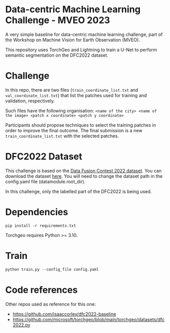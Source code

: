 # Data-centric Machine Learning Challenge - MVEO 2023

A very simple baseline for data-centric machine learning challenge,
part of the Workshop on Machine Vision for Earth Observation (MVEO).

This repository uses TorchGeo and Lightning to train a U-Net to 
perform semantic segmentation on the DFC2022 dataset.

# Challenge

In this repo, there are two files (`train_coordinate_list.txt` and `val_coordinate_list.txt`) 
that list the patches used for training and validation, respectively.

Such files have the following organisation:
`<name of the city> <name of the image> <patch x coordinate> <patch y coordinate>`

Participants should propose techniques to select the training patches in order to improve the final outcome.
The final submission is a new `train_coordinate_list.txt` with the selected patches. 

# DFC2022 Dataset

This challenge is based on the [Data Fusion Contest 2022 dataset](https://www.grss-ieee.org/community/technical-committees/2022-ieee-grss-data-fusion-contest/).
You can download the dataset [here](https://ieee-dataport.org/competitions/data-fusion-contest-2022-dfc2022).
You will need to change the dataset path in the config.yaml file (datamodule.root_dir).

In this challenge, only the labelled part of the DFC2022 is being used.

# Dependencies

```
pip install -r requirements.txt
```

Torchgeo requires Python >= 3.10.

# Train

```python
python train.py --config_file config.yaml
```

# Code references

Other repos used as reference for this one:

- https://github.com/isaaccorley/dfc2022-baseline
- https://github.com/microsoft/torchgeo/blob/main/torchgeo/datasets/dfc2022.py

